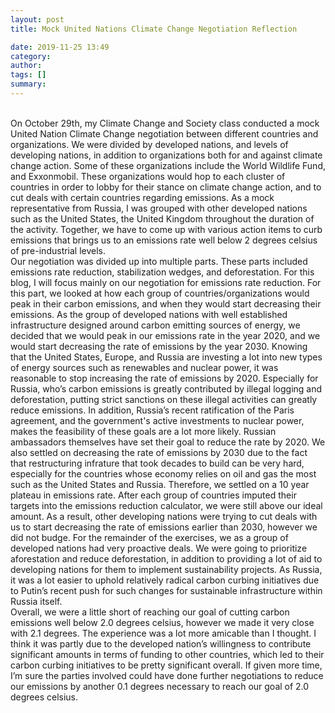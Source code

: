 ```yaml
---
layout: post
title: Mock United Nations Climate Change Negotiation Reflection

date: 2019-11-25 13:49
category: 
author: 
tags: []
summary: 
---
```

<br> On October 29th, my Climate Change and Society class conducted a mock United Nation Climate Change negotiation between different countries and organizations. We were divided by developed nations, and levels of developing nations, in addition to organizations both for and against climate change action. Some of these organizations include the World Wildlife Fund, and Exxonmobil. These organizations would hop to each cluster of countries in order to lobby for their stance on climate change action, and to cut deals with certain countries regarding emissions. As a mock representative from Russia, I was grouped with other developed nations such as the United States, the United Kingdom throughout the duration of the activity. Together, we have to come up with various action items to curb emissions that brings us to an emissions rate well below 2 degrees celsius of pre-industrial levels. 
<br>Our negotiation was divided up into multiple parts. These parts included emissions rate reduction, stabilization wedges, and deforestation. For this blog, I will focus mainly on our negotiation for emissions rate reduction. For this part, we looked at how each group of countries/organizations would peak in their carbon emissions, and when they would start decreasing their emissions. As the group of developed nations with well established infrastructure designed around carbon emitting sources of energy, we decided that we would peak in our emissions rate in the year 2020, and we would start decreasing the rate of emissions by the year 2030. Knowing that the United States, Europe, and Russia are investing a lot into new types of energy sources such as renewables and nuclear power, it was reasonable to stop increasing the rate of emissions by 2020. Especially for Russia, who’s carbon emissions is greatly contributed by illegal logging and deforestation, putting strict sanctions on these illegal activities can greatly reduce emissions. In addition, Russia’s recent ratification of the Paris agreement, and the government's active investments to nuclear power, makes the feasibility of these goals are a lot more likely. Russian ambassadors themselves have set their goal to reduce the rate by 2020. We also settled on decreasing the rate of emissions by 2030 due to the fact that restructuring infrature that took decades to build can be very hard, especially for the countries whose economy relies on oil and gas the most such as the United States and Russia. Therefore, we settled on a 10 year plateau in emissions rate. After each group of countries imputed their targets into the emissions reduction calculator, we were still above our ideal amount. As a result,  other developing nations were trying to cut deals with us to start decreasing the rate of emissions earlier than 2030, however we did not budge. For the remainder of the exercises, we as a group of developed nations had very proactive deals. We were going to prioritize aforestation and reduce deforestation, in addition to providing a lot of aid to developing nations for them to implement sustainability projects. As Russia, it was a lot easier to uphold relatively radical carbon curbing initiatives due to Putin’s recent push for such changes for sustainable infrastructure within Russia itself. 
<br> Overall, we were a little short of reaching our goal of cutting carbon emissions well below 2.0 degrees celsius, however we made it very close with 2.1 degrees. The experience was a lot more amicable than I thought. I think it was partly due to the developed nation’s willingness to contribute significant amounts in terms of funding to other countries, which led to their carbon curbing initiatives to be pretty significant overall. If given more time, I’m sure the parties involved could have done further negotiations to reduce our emissions by another 0.1 degrees necessary to reach our goal of 2.0 degrees celsius. 

